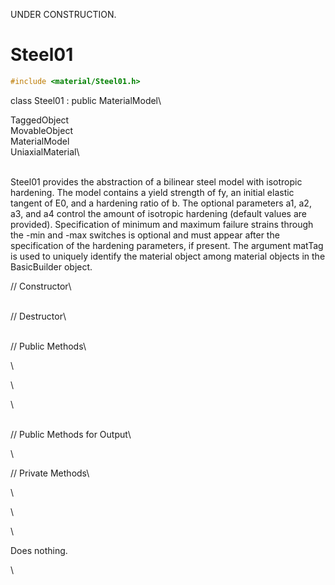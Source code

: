 UNDER CONSTRUCTION.

# Steel01 

```cpp
#include <material/Steel01.h>
```

class Steel01 : public MaterialModel\

TaggedObject\
MovableObject\
MaterialModel\
UniaxialMaterial\

\
Steel01 provides the abstraction of a bilinear steel model with
isotropic hardening. The model contains a yield strength of fy, an
initial elastic tangent of E0, and a hardening ratio of b. The optional
parameters a1, a2, a3, and a4 control the amount of isotropic hardening
(default values are provided). Specification of minimum and maximum
failure strains through the -min and -max switches is optional and must
appear after the specification of the hardening parameters, if present.
The argument matTag is used to uniquely identify the material object
among material objects in the BasicBuilder object.


// Constructor\

\
// Destructor\

\
// Public Methods\

\

\

\

\
// Public Methods for Output\

\

// Private Methods\

\

\

\

Does nothing.

\
